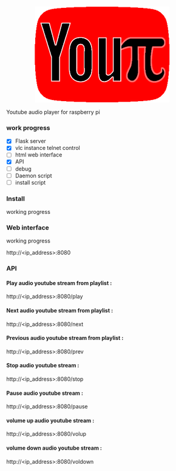 <p align="center">
<img src="https://github.com/Dofyx/YouPi/blob/main/webflask/static/youpi.png"/>
</p>
  
Youtube audio player for raspberry pi

### work progress

- [x] Flask server
- [x] vlc instance telnet control
- [ ] html web interface
- [x] API
- [ ] debug
- [ ] Daemon script
- [ ] install script

### Install
working progress

### Web interface
working progress

http://<ip_address>:8080

### API

#### Play audio youtube stream from playlist :
http://<ip_address>:8080/play

#### Next audio youtube stream from playlist :
http://<ip_address>:8080/next

#### Previous audio youtube stream from playlist :
http://<ip_address>:8080/prev

#### Stop audio youtube stream :
http://<ip_address>:8080/stop

#### Pause audio youtube stream :
http://<ip_address>:8080/pause

#### volume up audio youtube stream :
http://<ip_address>:8080/volup

#### volume down audio youtube stream :
http://<ip_address>:8080/voldown


